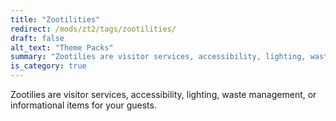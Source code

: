 ```yaml
---
title: "Zootilities"
redirect: /mods/zt2/tags/zootilities/
draft: false
alt_text: "Theme Packs"
summary: "Zootilies are visitor services, accessibility, lighting, waste management, or informational items for your guests."
is_category: true
---
```


Zootilies are visitor services, accessibility, lighting, waste management, or informational items for your guests.